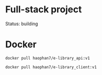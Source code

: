 # Full-stack project
Status: building

# Docker

    docker pull haophan7/e-library_api:v1
    
    docker pull haophan7/e-library_client:v1